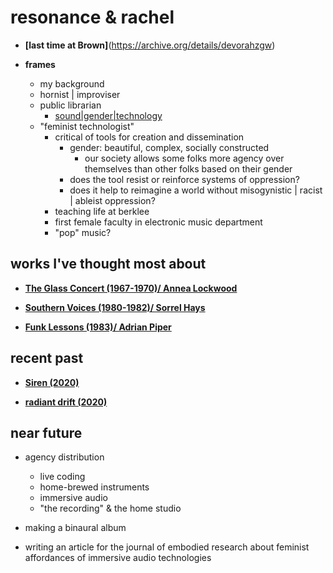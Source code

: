 # resonance & rachel

- **[last time at Brown]**(https://archive.org/details/devorahzgw)

- **frames**
	- my background
    - hornist | improviser
    - public librarian
		- [sound|gender|technology](http://racheldevorah.studio/writings/)
  - "feminist technologist"
    - critical of tools for creation and dissemination
      - gender: beautiful, complex, socially constructed
        - our society allows some folks more agency over themselves than other folks based on their gender
      - does the tool resist or reinforce systems of oppression?
      - does it help to reimagine a world without misogynistic | racist | ableist oppression?
	- teaching life at berklee
    - first female faculty in electronic music department
    - "pop" music?

## works I've thought most about

- **[The Glass Concert (1967-1970)/ Annea Lockwood](http://www.annealockwood.com/compositions/)**

- **[Southern Voices (1980-1982)/ Sorrel Hays](https://www.youtube.com/watch?v=Bqwwd9DwnSc)**

- **[Funk Lessons (1983)/ Adrian Piper](http://www.adrianpiper.com/vs/video_fl.shtml)**

## recent past

- **[Siren (2020)](http://racheldevorah.studio/works/siren/)**

- **[radiant drift (2020)](http://racheldevorah.studio/works/radiant-drift/)**

## near future

- agency distribution
  - live coding
  - home-brewed instruments
  - immersive audio
  - "the recording" & the home studio

- making a binaural album
- writing an article for the journal of embodied research about feminist affordances of immersive audio technologies
